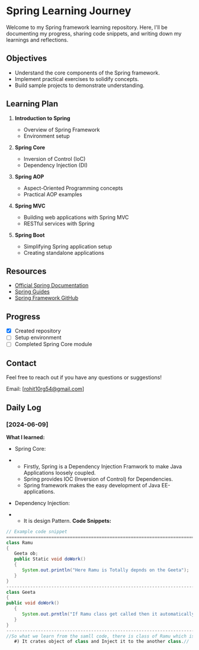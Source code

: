 # Spring Learning Journey

Welcome to my Spring framework learning repository. Here, I'll be documenting my progress, sharing code snippets, and writing down my learnings and reflections.

## Objectives

- Understand the core components of the Spring framework.
- Implement practical exercises to solidify concepts.
- Build sample projects to demonstrate understanding.

## Learning Plan

1. **Introduction to Spring**
   - Overview of Spring Framework
   - Environment setup

2. **Spring Core**
   - Inversion of Control (IoC)
   - Dependency Injection (DI)

3. **Spring AOP**
   - Aspect-Oriented Programming concepts
   - Practical AOP examples

4. **Spring MVC**
   - Building web applications with Spring MVC
   - RESTful services with Spring

5. **Spring Boot**
   - Simplifying Spring application setup
   - Creating standalone applications

## Resources

- [Official Spring Documentation](https://spring.io/docs)
- [Spring Guides](https://spring.io/guides)
- [Spring Framework GitHub](https://github.com/spring-projects/spring-framework)

## Progress

- [x] Created repository
- [ ] Setup environment
- [ ] Completed Spring Core module

## Contact

Feel free to reach out if you have any questions or suggestions!

Email: [rohit10rg54@gmail.com]

## Daily Log

### [2024-06-09]

**What I learned:**
- Spring Core:
-    * Firstly, Spring is a Dependency Injection Framwork to make Java Applications loosely coupled.
     * Spring provides IOC (Inversion of Control) for Dependencies.
     * Spring framework makes the easy development of Java EE-applications.

- Dependency Injection:
-    * It is design Pattern.
**Code Snippets:**
```java (What is dependecy Injection via example)
// Example code snippet
=====================================================================================================
class Ramu
{
   Geeta ob;
   public Static void doWork()
   {
      System.out.println("Here Ramu is Totally depnds on the Geeta");
   }
}
--------------------------------------------------------------------------
class Geeta
{
public void doWork()
   {
      System.out.prntln("If Ramu class get called then it automatically call the getta's class")
   }
}
---------------------------------------------------------------------------
//So what we learn from the samll code, there is class of Ramu which is totally depends on the Geeta class.
   #) It crates object of class and Inject it to the another class.//






